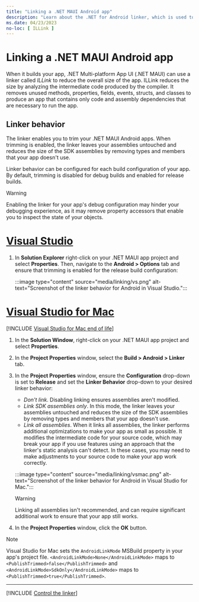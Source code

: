 ```yaml
---
title: "Linking a .NET MAUI Android app"
description: "Learn about the .NET for Android linker, which is used to eliminate unused code from a .NET MAUI Android app in order to reduce its size."
ms.date: 04/23/2023
no-loc: [ ILLink ]
---
```


# Linking a .NET MAUI Android app

When it builds your app, .NET Multi-platform App UI (.NET MAUI) can use a linker called *ILLink* to reduce the overall size of the app. ILLink reduces the size by analyzing the intermediate code produced by the compiler. It removes unused methods, properties, fields, events, structs, and classes to produce an app that contains only code and assembly dependencies that are necessary to run the app.

## Linker behavior

The linker enables you to trim your .NET MAUI Android apps. When trimming is enabled, the linker leaves your assemblies untouched and reduces the size of the SDK assemblies by removing types and members that your app doesn't use.

Linker behavior can be configured for each build configuration of your app. By default, trimming is disabled for debug builds and enabled for release builds.

> [!WARNING]
> Enabling the linker for your app's debug configuration may hinder your debugging experience, as it may remove property accessors that enable you to inspect the state of your objects.

<!-- markdownlint-disable MD025 -->
# [Visual Studio](#tab/vs)
<!-- markdownlint-enable MD025 -->

1. In **Solution Explorer** right-click on your .NET MAUI app project and select **Properties**. Then, navigate to the **Android > Options** tab and ensure that trimming is enabled for the release build configuration:

    :::image type="content" source="media/linking/vs.png" alt-text="Screenshot of the linker behavior for Android in Visual Studio.":::

<!-- markdownlint-disable MD025 -->
# [Visual Studio for Mac](#tab/vsmac)
<!-- markdownlint-enable MD025 -->

[!INCLUDE [Visual Studio for Mac end of life](~/includes/vsmac-eol.md)]

1. In the **Solution Window**, right-click on your .NET MAUI app project and select **Properties**.
1. In the **Project Properties** window, select the **Build > Android > Linker** tab.
1. In the **Project Properties** window, ensure the **Configuration** drop-down is set to **Release** and set the **Linker Behavior** drop-down to your desired linker behavior:

    - *Don't link*. Disabling linking ensures assemblies aren't modified.
    - *Link SDK assemblies only*. In this mode, the linker leaves your assemblies untouched and reduces the size of the SDK assemblies by removing types and members that your app doesn't use.
    - *Link all assemblies*. When it links all assemblies, the linker performs additional optimizations to make your app as small as possible. It modifies the intermediate code for your source code, which may break your app if you use features using an approach that the linker's static analysis can't detect. In these cases, you may need to make adjustments to your source code to make your app work correctly.

    :::image type="content" source="media/linking/vsmac.png" alt-text="Screenshot of the linker behavior for Android in Visual Studio for Mac.":::

    > [!WARNING]
    > Linking all assemblies isn't recommended, and can require significant additional work to ensure that your app still works.

1. In the **Project Properties** window, click the **OK** button.

> [!NOTE]
> Visual Studio for Mac sets the `AndroidLinkMode` MSBuild property in your app's project file. `<AndroidLinkMode>None</AndroidLinkMode>` maps to `<PublishTrimmed>false</PublishTrimmed>` and `<AndroidLinkMode>SdkOnly</AndroidLinkMode>` maps to `<PublishTrimmed>true</PublishTrimmed>`.

----

[!INCLUDE [Control the linker](../includes/linker-control.md)]
